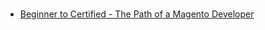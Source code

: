 # 

- [Beginner to Certified - The Path of a Magento Developer](./BeginnerToCertified-ThePathOfAMagentoDeveloper.md)
